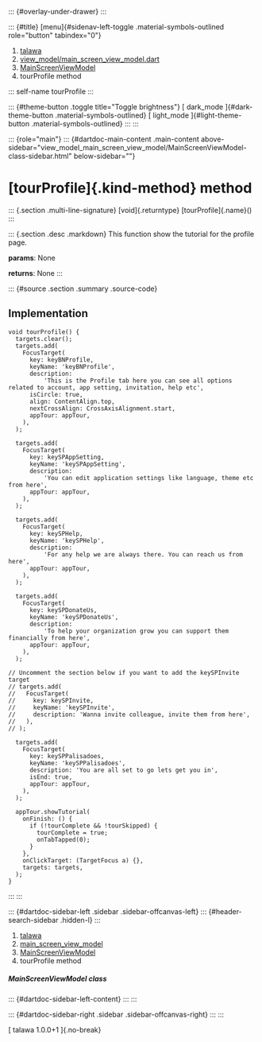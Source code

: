 ::: {#overlay-under-drawer}
:::

::: {#title}
[menu]{#sidenav-left-toggle .material-symbols-outlined role="button"
tabindex="0"}

1.  [talawa](../../index.html)
2.  [view_model/main_screen_view_model.dart](../../view_model_main_screen_view_model/)
3.  [MainScreenViewModel](../../view_model_main_screen_view_model/MainScreenViewModel-class.html)
4.  tourProfile method

::: self-name
tourProfile
:::

::: {#theme-button .toggle title="Toggle brightness"}
[ dark_mode ]{#dark-theme-button .material-symbols-outlined} [
light_mode ]{#light-theme-button .material-symbols-outlined}
:::
:::

::: {role="main"}
::: {#dartdoc-main-content .main-content above-sidebar="view_model_main_screen_view_model/MainScreenViewModel-class-sidebar.html" below-sidebar=""}
<div>

# [tourProfile]{.kind-method} method

</div>

::: {.section .multi-line-signature}
[void]{.returntype} [tourProfile]{.name}()
:::

::: {.section .desc .markdown}
This function show the tutorial for the profile page.

**params**: None

**returns**: None
:::

::: {#source .section .summary .source-code}
## Implementation

``` language-dart
void tourProfile() {
  targets.clear();
  targets.add(
    FocusTarget(
      key: keyBNProfile,
      keyName: 'keyBNProfile',
      description:
          'This is the Profile tab here you can see all options related to account, app setting, invitation, help etc',
      isCircle: true,
      align: ContentAlign.top,
      nextCrossAlign: CrossAxisAlignment.start,
      appTour: appTour,
    ),
  );

  targets.add(
    FocusTarget(
      key: keySPAppSetting,
      keyName: 'keySPAppSetting',
      description:
          'You can edit application settings like language, theme etc from here',
      appTour: appTour,
    ),
  );

  targets.add(
    FocusTarget(
      key: keySPHelp,
      keyName: 'keySPHelp',
      description:
          'For any help we are always there. You can reach us from here',
      appTour: appTour,
    ),
  );

  targets.add(
    FocusTarget(
      key: keySPDonateUs,
      keyName: 'keySPDonateUs',
      description:
          'To help your organization grow you can support them financially from here',
      appTour: appTour,
    ),
  );

// Uncomment the section below if you want to add the keySPInvite target
// targets.add(
//   FocusTarget(
//     key: keySPInvite,
//     keyName: 'keySPInvite',
//     description: 'Wanna invite colleague, invite them from here',
//   ),
// );

  targets.add(
    FocusTarget(
      key: keySPPalisadoes,
      keyName: 'keySPPalisadoes',
      description: 'You are all set to go lets get you in',
      isEnd: true,
      appTour: appTour,
    ),
  );

  appTour.showTutorial(
    onFinish: () {
      if (!tourComplete && !tourSkipped) {
        tourComplete = true;
        onTabTapped(0);
      }
    },
    onClickTarget: (TargetFocus a) {},
    targets: targets,
  );
}
```
:::
:::

::: {#dartdoc-sidebar-left .sidebar .sidebar-offcanvas-left}
::: {#header-search-sidebar .hidden-l}
:::

1.  [talawa](../../index.html)
2.  [main_screen_view_model](../../view_model_main_screen_view_model/)
3.  [MainScreenViewModel](../../view_model_main_screen_view_model/MainScreenViewModel-class.html)
4.  tourProfile method

##### MainScreenViewModel class

::: {#dartdoc-sidebar-left-content}
:::
:::

::: {#dartdoc-sidebar-right .sidebar .sidebar-offcanvas-right}
:::
:::

[ talawa 1.0.0+1 ]{.no-break}

